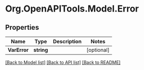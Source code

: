 # Org.OpenAPITools.Model.Error

## Properties

Name | Type | Description | Notes
------------ | ------------- | ------------- | -------------
**VarError** | **string** |  | [optional] 

[[Back to Model list]](../README.md#documentation-for-models) [[Back to API list]](../README.md#documentation-for-api-endpoints) [[Back to README]](../README.md)

